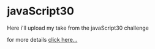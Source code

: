 # javaScript30

Here i'll upload my take from the javaScript30 challenge

for more details [click here...](https://javascript30.com/)
